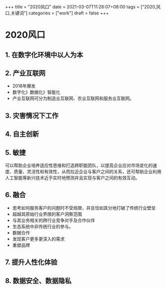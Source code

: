 +++
title = "2020风口"
date = 2021-03-07T11:28:07+08:00
tags = ["2020,风口,关键词"]
categories = ["work"]
draft = false
+++

# 2020风口

## 1. 在数字化环境中以人为本

## 2. 产业互联网
- 2018年爆发
- 数字化》数据化》智能化
- 产业互联网可分为制造业互联网、农业互联网和服务业互联网。

## 3. 灾害情况下工作
## 4. 自主创新
## 5. 敏捷
可以帮助企业培养适应性思维和打造跨职能团队，以提高企业应对市场变化的速度、质量、灵活性和有效性，从而拉近企业与客户之间的关系，还可帮助企业利用人工智能等新兴技术近乎实时地预测并且实现与客户之间的有效互动。

## 6. 融合
- 思考如何服务客户的问题时不受局限，并且恰如其分地打破了传统行业壁垒
- 超越其原始行业界限的客户洞察范围
- 与其业务相关的跨行业竞争对手及合作伙伴
- 生态系统中非传统行业的参与。
- 数据合作
- 发现客户更多更深入的需求
- 重塑品牌

## 7. 提升人性化体验

## 8. 数据安全、数据隐私